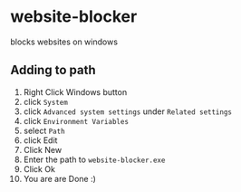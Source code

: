# website-blocker
blocks websites on windows

## Adding to path

1. Right Click Windows button 
2. click `System`
3. click `Advanced system settings` under `Related settings`
4. click `Environment Variables`
5. select `Path`
6. click Edit
7. Click New
8. Enter the path to `website-blocker.exe`
9. Click Ok
10. You are are Done :)